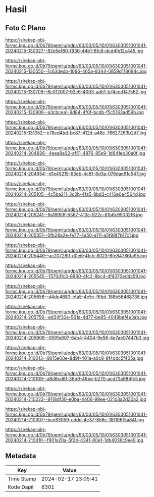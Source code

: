 # Hasil

## Foto C Plano

https://sirekap-obj-formc.kpu.go.id/0b79/pemilu/pdpr/63/03/05/10/01/6303051001041-20240215-130327--82e5ef80-f936-44b1-8fc8-dcd4fe12c445.jpg

https://sirekap-obj-formc.kpu.go.id/0b79/pemilu/pdpr/63/03/05/10/01/6303051001041-20240215-130550--1c63dedb-1096-465a-8344-0859d118684c.jpg

https://sirekap-obj-formc.kpu.go.id/0b79/pemilu/pdpr/63/03/05/10/01/6303051001041-20240215-130709--8c012007-92c6-4003-ad51-b74ced147562.jpg

https://sirekap-obj-formc.kpu.go.id/0b79/pemilu/pdpr/63/03/05/10/01/6303051001041-20240215-130906--a3cbcea1-9d84-4f0f-bcdb-f5c5163ad59b.jpg

https://sirekap-obj-formc.kpu.go.id/0b79/pemilu/pdpr/63/03/05/10/01/6303051001041-20240215-131052--e78cd4bd-bc87-412d-a48c-76627263b2d7.jpg

https://sirekap-obj-formc.kpu.go.id/0b79/pemilu/pdpr/63/03/05/10/01/6303051001041-20240214-204828--4eea8a02-af51-4976-85e9-1d641eb30a0f.jpg

https://sirekap-obj-formc.kpu.go.id/0b79/pemilu/pdpr/63/03/05/10/01/6303051001041-20240214-204954--d1e45215-63eb-4c81-8d3a-076dae61c547.jpg

https://sirekap-obj-formc.kpu.go.id/0b79/pemilu/pdpr/63/03/05/10/01/6303051001041-20240214-205105--4c5ba211-3c2b-4fa5-8bd3-c416e0e4564d.jpg

https://sirekap-obj-formc.kpu.go.id/0b79/pemilu/pdpr/63/03/05/10/01/6303051001041-20240214-205241--9a1895ff-5587-413c-922c-61b6c95032f6.jpg

https://sirekap-obj-formc.kpu.go.id/0b79/pemilu/pdpr/63/03/05/10/01/6303051001041-20240214-205351--0fb28a2e-fe77-4a50-a111-a5f98f7b17c1.jpg

https://sirekap-obj-formc.kpu.go.id/0b79/pemilu/pdpr/63/03/05/10/01/6303051001041-20240214-205449--ac207280-d0e6-4fcb-8023-6fe84786fa95.jpg

https://sirekap-obj-formc.kpu.go.id/0b79/pemilu/pdpr/63/03/05/10/01/6303051001041-20240214-205545--1570d1c3-8860-4fc2-8bc4-df4370edda59.jpg

https://sirekap-obj-formc.kpu.go.id/0b79/pemilu/pdpr/63/03/05/10/01/6303051001041-20240214-205656--d4de4683-efa5-4e5c-9fbd-188b56468736.jpg

https://sirekap-obj-formc.kpu.go.id/0b79/pemilu/pdpr/63/03/05/10/01/6303051001041-20240214-205758--ed34f30e-561a-4d77-be95-4048bef4e3ab.jpg

https://sirekap-obj-formc.kpu.go.id/0b79/pemilu/pdpr/63/03/05/10/01/6303051001041-20240214-205908--0591e607-6ab4-4404-9e56-4e7ae07447b3.jpg

https://sirekap-obj-formc.kpu.go.id/0b79/pemilu/pdpr/63/03/05/10/01/6303051001041-20240214-210013--9615e00e-8d9f-401a-a0c9-8f4ddc5f405a.jpg

https://sirekap-obj-formc.kpu.go.id/0b79/pemilu/pdpr/63/03/05/10/01/6303051001041-20240214-210109--a8d8cd8f-38b9-46be-b270-acd73a984fc5.jpg

https://sirekap-obj-formc.kpu.go.id/0b79/pemilu/pdpr/63/03/05/10/01/6303051001041-20240214-210223--9118df30-e0ba-4406-98ee-021b3a2d30a2.jpg

https://sirekap-obj-formc.kpu.go.id/0b79/pemilu/pdpr/63/03/05/10/01/6303051001041-20240214-210307--bce83059-cddd-4c37-856c-18f106f5a84f.jpg

https://sirekap-obj-formc.kpu.go.id/0b79/pemilu/pdpr/63/03/05/10/01/6303051001041-20240214-210410--f901a20a-5f24-4341-80e1-1db4036c9ee9.jpg


## Metadata

| Key        | Value               |
| ---------- | ------------------- |
| Time Stamp | 2024-02-17 13:05:41 |
| Kode Dapil | 6301                |



